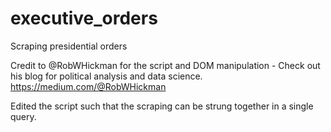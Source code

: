 # executive_orders
Scraping presidential orders

Credit to @RobWHickman for the script and DOM manipulation - Check out his blog for political analysis and data science.
https://medium.com/@RobWHickman

Edited the script such that the scraping can be strung together in a single query.
